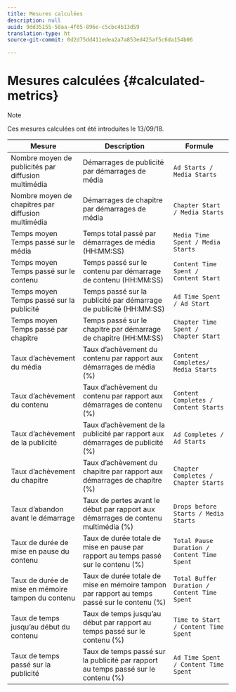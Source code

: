 ```yaml
---
title: Mesures calculées
description: null
uuid: 9dd35155-58aa-4f05-896e-c5cbc4b13d59
translation-type: ht
source-git-commit: 0d2d75dd411edea2a7a853ed425af5c6da154b06

---
```



# Mesures calculées {#calculated-metrics}

>[!NOTE]
>
>Ces mesures calculées ont été introduites le 13/09/18.

| Mesure | Description | Formule |
|---|---|---|
| Nombre moyen de publicités par diffusion multimédia | Démarrages de publicité par démarrages de média | `Ad Starts / Media Starts` |
| Nombre moyen de chapitres par diffusion multimédia | Démarrages de chapitre par démarrages de média | `Chapter Start / Media Starts` |
| Temps moyen Temps passé sur le média | Temps total passé par démarrages de média (HH:MM:SS) | `Media Time Spent / Media Starts` |
| Temps moyen Temps passé sur le contenu | Temps passé sur le contenu par démarrage de contenu (HH:MM:SS) | `Content Time Spent / Content Start` |
| Temps moyen Temps passé sur la publicité | Temps passé sur la publicité par démarrage de publicité (HH:MM:SS) | `Ad Time Spent / Ad Start` |
| Temps moyen Temps passé par chapitre | Temps passé sur le chapitre par démarrage de chapitre (HH:MM:SS) | `Chapter Time Spent / Chapter Start` |
| Taux d’achèvement du média | Taux d’achèvement du contenu par rapport aux démarrages de média (%) | `Content Completes/ Media Starts` |
| Taux d’achèvement du contenu | Taux d’achèvement du contenu par rapport aux démarrages de contenu (%) | `Content Completes / Content Starts` |
| Taux d’achèvement de la publicité | Taux d’achèvement de la publicité par rapport aux démarrages de publicité (%) | `Ad Completes / Ad Starts` |
| Taux d’achèvement du chapitre | Taux d’achèvement du chapitre par rapport aux démarrages de chapitre (%) | `Chapter Completes / Chapter Starts` |
| Taux d’abandon avant le démarrage | Taux de pertes avant le début par rapport aux démarrages de contenu multimédia (%) | `Drops before Starts / Media Starts` |
| Taux de durée de mise en pause du contenu | Taux de durée totale de mise en pause par rapport au temps passé sur le contenu (%) | `Total Pause Duration / Content Time Spent` |
| Taux de durée de mise en mémoire tampon du contenu | Taux de durée totale de mise en mémoire tampon par rapport au temps passé sur le contenu (%) | `Total Buffer Duration / Content Time Spent` |
| Taux de temps jusqu’au début du contenu | Taux de temps jusqu’au début par rapport au temps passé sur le contenu (%) | `Time to Start / Content Time Spent` |
| Taux de temps passé sur la publicité | Taux de temps passé sur la publicité par rapport au temps passé sur le contenu (%) | `Ad Time Spent / Content Time Spent` |
